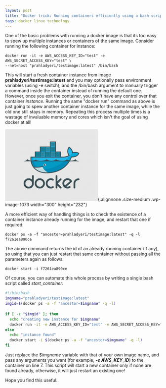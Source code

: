 ```yaml
---
layout: post
title: "Docker trick: Running containers efficiently using a bash script"
tags: docker linux technology
---
```


One of the basic problems with running a docker image is that its too easy to spew up multiple instances or containers of the same image. Consider running the following container for instance:

    docker run -it -e AWS_ACCESS_KEY_ID="test" -e AWS_SECRET_ACCESS_KEY="test" \
    --net=host "prahladyeri/testimage:latest" /bin/bash


This will start a fresh container instance from image **prahladyeri/testimage:latest** and you may optionally pass environment variables (using -e switch), and the /bin/bash argument to manually trigger a command inside the container instead of running the default one. However, once you exit the container, you don't have any control over that container *instance*. Running the same "docker run" command as above is just going to spew another container instance for the same image, while the old one still stays in memory. Repeating this process multiple times is a wastage of invaluable memory and cores which isn't the goal of using docker at all!

![docker-logo](/uploads/2018/09/docker-logo-300x232.png){.alignnone .size-medium .wp-image-1073 width="300" height="232"}

A more efficient way of handling things is to check the existence of a container instance already running for the image, and restart that one if required:

    docker ps -a -f "ancestor=prahladyeri/testimage:latest" -q -l
    f7261ea890ce

The above command returns the id of an already running container (if any), so using that you can just restart that same container without passing all the parameters again as follows:

    docker start -i f7261ea890ce

Of course, you can automate this whole process by writing a single bash script called *start\_container:*

```bash
#!/bin/bash
imgname="prahladyeri/testimage:latest"
imgid=$(docker ps -a -f "ancestor=$imgname" -q -l)

if [ -z "$imgid" ]; then
  echo "creating new instance for $imgname"
  docker run -it -e AWS_ACCESS_KEY_ID="test" -e AWS_SECRET_ACCESS_KEY="test" --net=host "$imgname" /bin/bash
else
  echo "instance found"
  docker start -i $(docker ps -a -f "ancestor=$imgname" -q -l)
fi
```

Just replace the \$*imgname* variable with that of your own image name, and pass any arguments you want (for example, ***-e AWS\_KEY\_ID***) to the container on line 7. This script will start a new container only if none are found already, otherwise, it will just restart an existing one!

Hope you find this useful.
